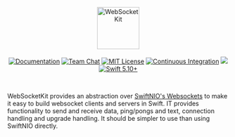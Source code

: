 <p align="center">
<img src="https://design.vapor.codes/images/vapor-websocketkit.svg" height="96" alt="WebSocketKit">
<br>
<br>
<a href="https://docs.vapor.codes/4.0/"><img src="https://design.vapor.codes/images/readthedocs.svg" alt="Documentation"></a>
<a href="https://discord.gg/vapor"><img src="https://design.vapor.codes/images/discordchat.svg" alt="Team Chat"></a>
<a href="LICENSE"><img src="https://design.vapor.codes/images/mitlicense.svg" alt="MIT License"></a>
<a href="https://github.com/vapor/websocket-kit/actions/workflows/test.yml"><img src="https://img.shields.io/github/actions/workflow/status/vapor/websocket-kit/test.yml?event=push&style=plastic&logo=github&label=tests&logoColor=%23ccc" alt="Continuous Integration"></a>
<a href="https://codecov.io/gh/vapor/websocket-kit"><img src="https://img.shields.io/codecov/c/gh/vapor/websocket-kit?style=plastic&logo=codecov&label=codecov&token=FroD9hgbSC"></a>
<a href="https://swift.org"><img src="https://design.vapor.codes/images/swift510up.svg" alt="Swift 5.10+"></a>
</p>

<br>

WebSocketKit provides an abstraction over [SwiftNIO's Websockets](https://github.com/apple/swift-nio.git) to make it easy to build websocket clients and servers in Swift. IT provides functionality to send and receive data, ping/pongs and text, connection handling and upgrade handling. It should be simpler to use than using SwiftNIO directly.
